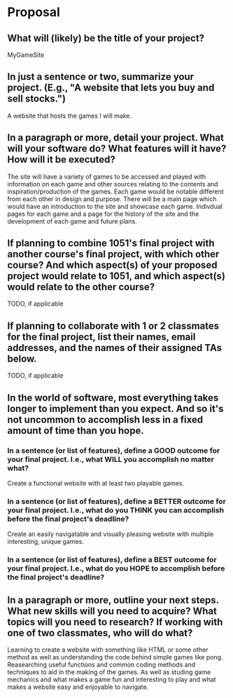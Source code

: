 # Proposal

## What will (likely) be the title of your project?

MyGameSite

## In just a sentence or two, summarize your project. (E.g., "A website that lets you buy and sell stocks.")

A website that hosts the games I will make.

## In a paragraph or more, detail your project. What will your software do? What features will it have? How will it be executed?

The site will have a variety of games to be accessed and played with information on each game and other sources relating to the contents and inspiration/production of the games. Each game would be notable different from each other in design and purpose. There will be a main page which would have an introduction to the site and showcase each game. Indivdual pages for each game and a page for the history of the site and the development of each game and future plans.

## If planning to combine 1051's final project with another course's final project, with which other course? And which aspect(s) of your proposed project would relate to 1051, and which aspect(s) would relate to the other course?

TODO, if applicable

## If planning to collaborate with 1 or 2 classmates for the final project, list their names, email addresses, and the names of their assigned TAs below.

TODO, if applicable

## In the world of software, most everything takes longer to implement than you expect. And so it's not uncommon to accomplish less in a fixed amount of time than you hope.

### In a sentence (or list of features), define a GOOD outcome for your final project. I.e., what WILL you accomplish no matter what?

Create a functional website with at least two playable games.

### In a sentence (or list of features), define a BETTER outcome for your final project. I.e., what do you THINK you can accomplish before the final project's deadline?

Create an easily navigatable and visually pleasing website with multiple interesting, unique games.

### In a sentence (or list of features), define a BEST outcome for your final project. I.e., what do you HOPE to accomplish before the final project's deadline?



## In a paragraph or more, outline your next steps. What new skills will you need to acquire? What topics will you need to research? If working with one of two classmates, who will do what?

Learning to create a website with something like HTML or some other method as well as understanding the code behind simple games like pong. Reasearching useful functions and common coding methods and techniques to aid in the making of the games. As well as studing game mechanics and what makes a game fun and interesting to play and what makes a website easy and enjoyable to navigate.
